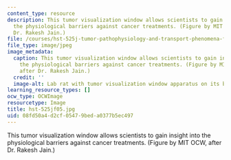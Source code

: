 ```yaml
---
content_type: resource
description: This tumor visualization window allows scientists to gain insight into
  the physiological barriers against cancer treatments. (Figure by MIT OCW, after
  Dr. Rakesh Jain.)
file: /courses/hst-525j-tumor-pathophysiology-and-transport-phenomena-fall-2005/08fd50a4d2cf05479beda0377b5ec497_hst-525jf05.jpg
file_type: image/jpeg
image_metadata:
  caption: This tumor visualization window allows scientists to gain insight into
    the physiological barriers against cancer treatments. (Figure by MIT OpenCourseWare,
    after Dr. Rakesh Jain.)
  credit: ''
  image-alt: Lab rat with tumor visualization window apparatus on its back.
learning_resource_types: []
ocw_type: OCWImage
resourcetype: Image
title: hst-525jf05.jpg
uid: 08fd50a4-d2cf-0547-9bed-a0377b5ec497
---
```

This tumor visualization window allows scientists to gain insight into the physiological barriers against cancer treatments. (Figure by MIT OCW, after Dr. Rakesh Jain.)